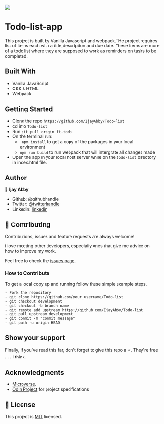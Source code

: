 ![](https://img.shields.io/badge/Microverse-blueviolet)
# Todo-list-app

This project is built by Vanilla Javascript and webpack.THe project requires list of items each with a title,description and due date. These items are more of a todo list where they are supposed to work as reminders on tasks to be completed.

## Built With

- Vanilla JavaScript
- CSS & HTML
- Webpack

## Getting Started

- Clone the repo `https://github.com/IjayAbby/Todo-list`
- cd into `Todo-list`
- Run `git pull origin ft-todo`
- On the terminal run:
  - `` npm install`` to get a copy of the packages in your local environment
  - ``npm run build`` to run webpack that will intergrate all changes made
- Open the app in your local host server while on the `todo-list` directory in index.html file.

<!-- ### Run Tests -->

## Author

👤 **Ijay Abby**

- Github: [@githubhandle](https://github.com/IjayAbby)
- Twitter: [@twitterhandle](https://twitter.com/Ijay_js)
- Linkedin: [linkedin](https://www.linkedin.com/in/ijayabby4/)

## 🤝 Contributing

Contributions, issues and feature requests are always welcome!

I love meeting other developers, especially ones that give me advice on how to improve my work.

Feel free to check the [issues page](https://github.com/IjayAbby/Todo-list/issues).

### How to Contribute

To get a local copy up and running follow these simple example steps.

```
- Fork the repository
- git clone https://github.com/your_username/Todo-list
- git checkout development
- git checkout -b branch name
- git remote add upstream https://github.com/IjayAbby/Todo-list
- git pull upstream development
- git commit -m "commit message"
- git push -u origin HEAD
```

## Show your support

Finally, if you've read this far, don't forget to give this repo a ⭐️. They're free . . . I think.

## Acknowledgments

- [Microverse](https://microverse.org).
- [Odin Project](https://www.theodinproject.com/courses/javascript/lessons/todo-list) for project specifications

## 📝 License

This project is [MIT](https://github.com/IjayAbby/Todo-list/blob/main/LICENSE) licensed.
